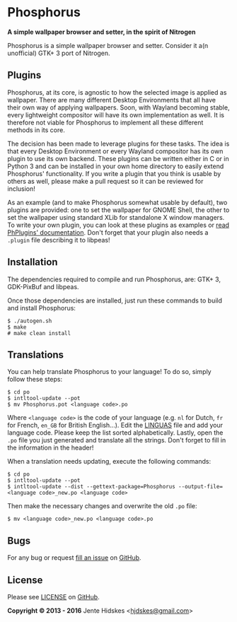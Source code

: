 Phosphorus
=========

**A simple wallpaper browser and setter, in the spirit of Nitrogen**

Phosphorus is a simple wallpaper browser and setter. Consider it a(n unofficial) GTK+ 3 port of Nitrogen.

Plugins
-------

Phosphorus, at its core, is agnostic to how the selected image is applied as wallpaper. There are
many different Desktop Environments that all have their own way of applying wallpapers. Soon, with
Wayland becoming stable, every lightweight compositor will have its own implementation as well. It
is therefore not viable for Phosphorus to implement all these different methods in its core.

The decision has been made to leverage plugins for these tasks. The idea is that every Desktop
Environment or every Wayland compositor has its own plugin to use its own backend. These plugins
can be written either in C or in Python 3 and can be installed in your own home directory to easily
extend Phosphorus' functionality. If you write a plugin that you think is usable by others as well,
please make a pull request so it can be reviewed for inclusion!

As an example (and to make Phosphorus somewhat usable by default), two plugins are provided: one to
set the wallpaper for GNOME Shell, the other to set the wallpaper using standard XLib for
standalone X window managers. To write your own plugin, you can look at these plugins as examples
or [read PhPlugins' documentation](https://github.com/Unia/phosphorus/blob/master/src/plugin/ph-plugin.c).
Don't forget that your plugin also needs a `.plugin` file describing it to libpeas!

Installation
------------

The dependencies required to compile and run Phosphorus, are: GTK+ 3, GDK-PixBuf and libpeas.

Once those dependencies are installed, just run these commands to build and install Phosphorus:

    $ ./autogen.sh
    $ make
    # make clean install

Translations
-----------

You can help translate Phosphorus to your language! To do so, simply follow these steps:

	$ cd po
	$ intltool-update --pot
	$ mv Phosphorus.pot <language code>.po

Where `<language code>` is the code of your language (e.g. `nl` for Dutch, `fr` for French, `en_GB` for British English...).
Edit the [LINGUAS](https://github.com/Unia/phosphorus/blob/master/po/LINGUAS) file and add your language code. Please keep the list sorted alphabetically.
Lastly, open the `.po` file you just generated and translate all the strings. Don't forget to fill in the information in the header!

When a translation needs updating, execute the following commands:

	$ cd po
	$ intltool-update --pot
	$ intltool-update --dist --gettext-package=Phosphorus --output-file=<language code>_new.po <language code>

Then make the necessary changes and overwrite the old `.po` file:

	$ mv <language code>_new.po <language code>.po

Bugs
----

For any bug or request [fill an issue](https://github.com/Unia/phosphorus/issues) on [GitHub][github].

License
-------

Please see [LICENSE](https://github.com/Unia/phosphorus/blob/master/LICENSE) on [GitHub][github].

**Copyright © 2013 - 2016** Jente Hidskes &lt;hjdskes@gmail.com&gt;

  [github]: https://github.com/Unia/phosphorus

